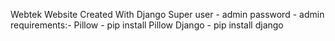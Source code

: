 Webtek
Website Created With Django
Super user - admin
password - admin
requirements:-  Pillow - pip install Pillow
                Django - pip install django